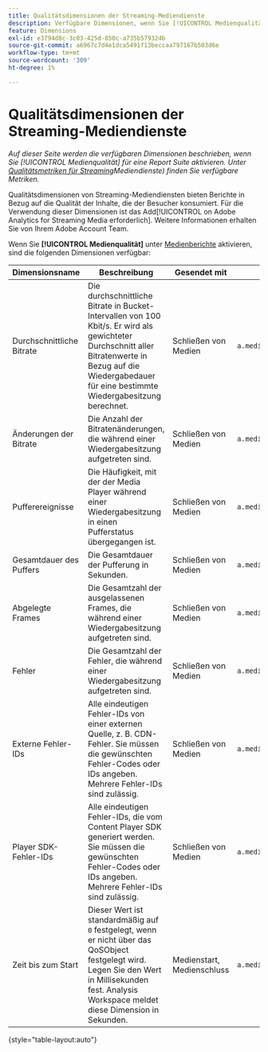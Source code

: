 ```yaml
---
title: Qualitätsdimensionen der Streaming-Mediendienste
description: Verfügbare Dimensionen, wenn Sie [!UICONTROL Medienqualität] für eine Report Suite aktivieren.
feature: Dimensions
exl-id: e3794d8c-3c03-425d-850c-a735b579324b
source-git-commit: a6967c7d4e1dca5491f13beccaa797167b503d6e
workflow-type: tm+mt
source-wordcount: '309'
ht-degree: 1%

---
```


# Qualitätsdimensionen der Streaming-Mediendienste

*Auf dieser Seite werden die verfügbaren Dimensionen beschrieben, wenn Sie [!UICONTROL Medienqualität] für eine Report Suite aktivieren. Unter [Qualitätsmetriken für Streaming](../metrics/sm-quality.md)Mediendienste) finden Sie verfügbare Metriken.*

Qualitätsdimensionen von Streaming-Mediendiensten bieten Berichte in Bezug auf die Qualität der Inhalte, die der Besucher konsumiert. Für die Verwendung dieser Dimensionen ist das Add[!UICONTROL on Adobe Analytics for Streaming Media erforderlich]. Weitere Informationen erhalten Sie von Ihrem Adobe Account Team.

Wenn Sie **[!UICONTROL Medienqualität]** unter [Medienberichte](/help/admin/tools/manage-rs/edit-settings/media-management.md) aktivieren, sind die folgenden Dimensionen verfügbar:

| Dimensionsname | Beschreibung | Gesendet mit | Kontextdatenvariable |
| --- | --- | --- | --- |
| Durchschnittliche Bitrate | Die durchschnittliche Bitrate in Bucket-Intervallen von 100 Kbit/s. Er wird als gewichteter Durchschnitt aller Bitratenwerte in Bezug auf die Wiedergabedauer für eine bestimmte Wiedergabesitzung berechnet. | Schließen von Medien | `a.media.qoe.bitrateAverageBucket` |
| Änderungen der Bitrate | Die Anzahl der Bitratenänderungen, die während einer Wiedergabesitzung aufgetreten sind. | Schließen von Medien | `a.media.qoe.bitrateChangeCount` |
| Pufferereignisse | Die Häufigkeit, mit der der Media Player während einer Wiedergabesitzung in einen Pufferstatus übergegangen ist. | Schließen von Medien | `a.media.qoe.bufferCount` |
| Gesamtdauer des Puffers | Die Gesamtdauer der Pufferung in Sekunden. | Schließen von Medien | `a.media.qoe.bufferTime` |
| Abgelegte Frames | Die Gesamtzahl der ausgelassenen Frames, die während einer Wiedergabesitzung aufgetreten sind. | Schließen von Medien | `a.media.qoe.droppedFrameCount` |
| Fehler | Die Gesamtzahl der Fehler, die während einer Wiedergabesitzung aufgetreten sind. | Schließen von Medien | `a.media.qoe.errorCount` |
| Externe Fehler-IDs | Alle eindeutigen Fehler-IDs von einer externen Quelle, z. B. CDN-Fehler. Sie müssen die gewünschten Fehler-Codes oder IDs angeben. Mehrere Fehler-IDs sind zulässig. | Schließen von Medien | `a.media.qoe.externalErrors` |
| Player SDK-Fehler-IDs | Alle eindeutigen Fehler-IDs, die vom Content Player SDK generiert werden. Sie müssen die gewünschten Fehler-Codes oder IDs angeben. Mehrere Fehler-IDs sind zulässig. | Schließen von Medien | `a.media.qoe.playerSdkErrors` |
| Zeit bis zum Start | Dieser Wert ist standardmäßig auf `0` festgelegt, wenn er nicht über das QoSObject festgelegt wird. Legen Sie den Wert in Millisekunden fest. Analysis Workspace meldet diese Dimension in Sekunden. | Medienstart, Medienschluss | `a.media.qoe.timeToStart` |

{style="table-layout:auto"}
